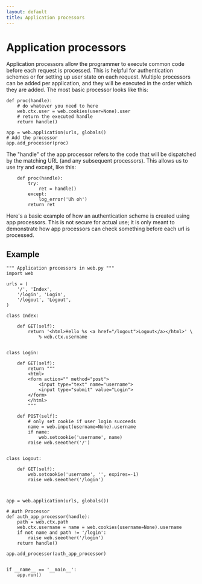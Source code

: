 ```yaml
---
layout: default
title: Application processors
---
```


# Application processors

Application processors allow the programmer to execute common code before each request is processed.  This is helpful for authentication schemes or for setting up user state on each request.  Multiple processors can be added per application, and they will be executed in the order which they are added.  The most basic processor looks like this:

    def proc(handle):
        # do whatever you need to here
        web.ctx.user = web.cookies(user=None).user
        # return the executed handle
        return handle()
    
    app = web.application(urls, globals()
    # Add the processor
    app.add_processor(proc)

The "handle" of the app processor refers to the code that will be dispatched by the matching URL (and any subsequent processors).  This allows us to use try and except, like this:

        def proc(handle):
            try:
                ret = handle()
            except:
                log_error('Uh oh')
            return ret


Here's a basic example of how an authentication scheme is created using app processors.  This is not secure for actual use; it is only meant to demonstrate how app processors can check something before each url is processed.

## Example
    """ Application processors in web.py """
    import web
    
    urls = (
        '/', 'Index',
        '/login', 'Login',
        '/logout', 'Logout',
    )
    
    class Index:
    
        def GET(self):
            return '<html>Hello %s <a href="/logout">Logout</a></html>' \
                % web.ctx.username
    
    
    class Login:
        
        def GET(self):
            return """
            <html>
            <form action="" method="post">
                <input type="text" name="username">
                <input type="submit" value="Login">
            </form>
            </html>
            """
    
        def POST(self):
            # only set cookie if user login succeeds
            name = web.input(username=None).username
            if name:
                web.setcookie('username', name)
            raise web.seeother('/')
    
    
    class Logout:
        
        def GET(self):
            web.setcookie('username', '', expires=-1)
            raise web.seeother('/login')
        
    
    
    app = web.application(urls, globals())
    
    # Auth Processor
    def auth_app_processor(handle):
        path = web.ctx.path
        web.ctx.username = name = web.cookies(username=None).username
        if not name and path != '/login':
            raise web.seeother('/login')
        return handle()
    
    app.add_processor(auth_app_processor)
    
    
    if __name__ == '__main__':
        app.run()